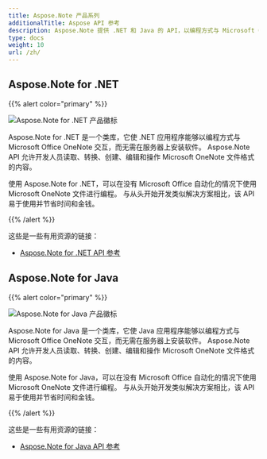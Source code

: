```yaml
---
title: Aspose.Note 产品系列
additionalTitle: Aspose API 参考
description: Aspose.Note 提供 .NET 和 Java 的 API，以编程方式与 Microsoft Office OneNote 交互，而无需在服务器上安装软件。 Aspose.Note API 允许开发人员读取、转换、创建、编辑和操作 Microsoft OneNote 文件格式的内容。
type: docs
weight: 10
url: /zh/
---
```


## Aspose.Note for .NET

{{% alert color="primary" %}} 

![Aspose.Note for .NET 产品徽标](../home_1.png)

Aspose.Note for .NET 是一个类库，它使 .NET 应用程序能够以编程方式与 Microsoft Office OneNote 交互，而无需在服务器上安装软件。 Aspose.Note API 允许开发人员读取、转换、创建、编辑和操作 Microsoft OneNote 文件格式的内容。

使用 Aspose.Note for .NET，可以在没有 Microsoft Office 自动化的情况下使用 Microsoft OneNote 文件进行编程。 与从头开始开发类似解决方案相比，该 API 易于使用并节省时间和金钱。

{{% /alert %}} 

这些是一些有用资源的链接：
- [Aspose.Note for .NET API 参考](/note/zh/net/)

## Aspose.Note for Java

{{% alert color="primary" %}}

![Aspose.Note for Java 产品徽标](../home_2.png)

Aspose.Note for Java 是一个类库，它使 Java 应用程序能够以编程方式与 Microsoft Office OneNote 交互，而无需在服务器上安装软件。 Aspose.Note API 允许开发人员读取、转换、创建、编辑和操作 Microsoft OneNote 文件格式的内容。

使用 Aspose.Note for Java，可以在没有 Microsoft Office 自动化的情况下使用 Microsoft OneNote 文件进行编程。 与从头开始开发类似解决方案相比，该 API 易于使用并节省时间和金钱。

{{% /alert %}} 

这些是一些有用资源的链接：
- [Aspose.Note for Java API 参考](/note/java/)